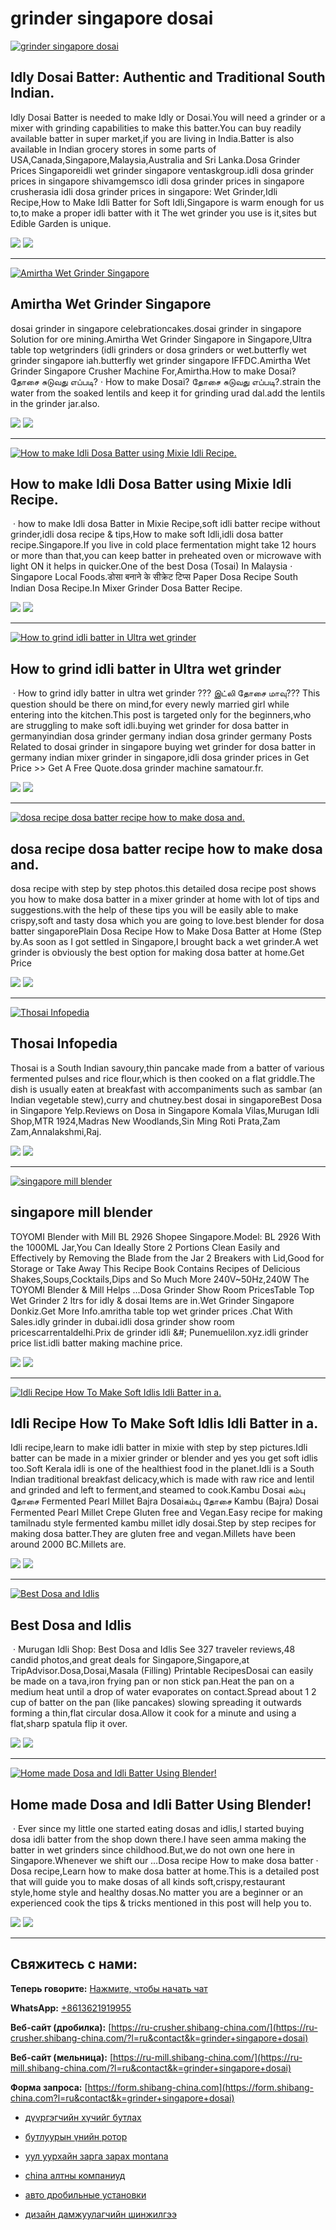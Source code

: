 # grinder singapore dosai

<a href="https://swt.shibang-china.com/?l=ru&img&k=grinder+singapore+dosai" target="_blank">![grinder singapore dosai](http://static.shibang-china.com/all-800x300/891.jpg)</a>

## Idly Dosai Batter: Authentic and Traditional South Indian.
Idly Dosai Batter is needed to make Idly or Dosai.You will need a grinder or a mixer with grinding capabilities to make this batter.You can buy readily available batter in super market,if you are living in India.Batter is also available in Indian grocery stores in some parts of USA,Canada,Singapore,Malaysia,Australia and Sri Lanka.Dosa Grinder Prices Singaporeidli wet grinder singapore ventaskgroup.idli dosa grinder prices in singapore shivamgemsco idli dosa grinder prices in singapore crusherasia idli dosa grinder prices in singapore: Wet Grinder,Idli Recipe,How to Make Idli Batter for Soft Idli,Singapore is warm enough for us to,to make a proper idli batter with it The wet grinder you use is it,sites but Edible Garden is unique.


<a href="https://whatsapp.shibangsoft.com/WhatsApp.php" target="_blank" title="WhatsApp">![](http://static.shibang-china.com/icon/whatsapp.png)</a> <a href="https://swt.shibang-china.com/?l=ru&icon&k=grinder+singapore+dosai" target="_blank">![](http://static.shibang-china.com/icon/chat-ru.png)</a>

---

<a href="https://swt.shibang-china.com/?l=ru&img&k=grinder+singapore+dosai" target="_blank">![Amirtha Wet Grinder Singapore](http://static.shibang-china.com/all-800x300/1214.jpg)</a>

## Amirtha Wet Grinder Singapore
dosai grinder in singapore celebrationcakes.dosai grinder in singapore Solution for ore mining.Amirtha Wet Grinder Singapore in Singapore,Ultra table top wetgrinders (idli grinders or dosa grinders or wet.butterfly wet grinder singapore iah.butterfly wet grinder singapore IFFDC.Amirtha Wet Grinder Singapore Crusher Machine For,Amirtha.How to make Dosai? தோசை சுடுவது எப்படி?&nbsp;&#0183;&#32;How to make Dosai? தோசை சுடுவது எப்படி?.strain the water from the soaked lentils and keep it for grinding urad dal.add the lentils in the grinder jar.also.


<a href="https://whatsapp.shibangsoft.com/WhatsApp.php" target="_blank" title="WhatsApp">![](http://static.shibang-china.com/icon/whatsapp.png)</a> <a href="https://swt.shibang-china.com/?l=ru&icon&k=grinder+singapore+dosai" target="_blank">![](http://static.shibang-china.com/icon/chat-ru.png)</a>

---

<a href="https://swt.shibang-china.com/?l=ru&img&k=grinder+singapore+dosai" target="_blank">![How to make Idli Dosa Batter using Mixie Idli Recipe.](http://static.shibang-china.com/all-800x300/973.jpg)</a>

## How to make Idli Dosa Batter using Mixie Idli Recipe.
&nbsp;&#0183;&#32;how to make Idli dosa Batter in Mixie Recipe,soft idli batter recipe without grinder,idli dosa recipe &amp; tips,How to make soft Idli,idli dosa batter recipe.Singapore.If you live in cold place fermentation might take 12 hours or more than that,you can keep batter in preheated oven or microwave with light ON it helps in quicker.One of the best Dosa (Tosai) In Malaysia&nbsp;&#0183;&#32;Singapore Local Foods.डोसा बनाने के सीक्रेट टिप्स Paper Dosa Recipe South Indian Dosa Recipe.In Mixer Grinder Dosa Batter Recipe.


<a href="https://whatsapp.shibangsoft.com/WhatsApp.php" target="_blank" title="WhatsApp">![](http://static.shibang-china.com/icon/whatsapp.png)</a> <a href="https://swt.shibang-china.com/?l=ru&icon&k=grinder+singapore+dosai" target="_blank">![](http://static.shibang-china.com/icon/chat-ru.png)</a>

---

<a href="https://swt.shibang-china.com/?l=ru&img&k=grinder+singapore+dosai" target="_blank">![How to grind idli batter in Ultra wet grinder](http://static.shibang-china.com/all-800x300/729.jpg)</a>

## How to grind idli batter in Ultra wet grinder
&nbsp;&#0183;&#32;How to grind idly batter in ultra wet grinder ??? இட்லி தோசை மாவு??? This question should be there on mind,for every newly married girl while entering into the kitchen.This post is targeted only for the beginners,who are struggling to make soft idli.buying wet grinder for dosa batter in germanyindian dosa grinder germany indian dosa grinder germany Posts Related to dosai grinder in singapore buying wet grinder for dosa batter in germany indian mixer grinder in singapore,idli dosa grinder prices in Get Price &gt;&gt; Get A Free Quote.dosa grinder machine samatour.fr.


<a href="https://whatsapp.shibangsoft.com/WhatsApp.php" target="_blank" title="WhatsApp">![](http://static.shibang-china.com/icon/whatsapp.png)</a> <a href="https://swt.shibang-china.com/?l=ru&icon&k=grinder+singapore+dosai" target="_blank">![](http://static.shibang-china.com/icon/chat-ru.png)</a>

---

<a href="https://swt.shibang-china.com/?l=ru&img&k=grinder+singapore+dosai" target="_blank">![dosa recipe dosa batter recipe how to make dosa and.](http://static.shibang-china.com/all-800x300/1327.jpg)</a>

## dosa recipe dosa batter recipe how to make dosa and.
dosa recipe with step by step photos.this detailed dosa recipe post shows you how to make dosa batter in a mixer grinder at home with lot of tips and suggestions.with the help of these tips you will be easily able to make crispy,soft and tasty dosa which you are going to love.best blender for dosa batter singaporePlain Dosa Recipe How to Make Dosa Batter at Home (Step by.As soon as I got settled in Singapore,I brought back a wet grinder.A wet grinder is obviously the best option for making dosa batter at home.Get Price


<a href="https://whatsapp.shibangsoft.com/WhatsApp.php" target="_blank" title="WhatsApp">![](http://static.shibang-china.com/icon/whatsapp.png)</a> <a href="https://swt.shibang-china.com/?l=ru&icon&k=grinder+singapore+dosai" target="_blank">![](http://static.shibang-china.com/icon/chat-ru.png)</a>

---

<a href="https://swt.shibang-china.com/?l=ru&img&k=grinder+singapore+dosai" target="_blank">![Thosai Infopedia](http://static.shibang-china.com/all-800x300/1020.jpg)</a>

## Thosai Infopedia
Thosai is a South Indian savoury,thin pancake made from a batter of various fermented pulses and rice flour,which is then cooked on a flat griddle.The dish is usually eaten at breakfast with accompaniments such as sambar (an Indian vegetable stew),curry and chutney.best dosai in singaporeBest Dosa in Singapore Yelp.Reviews on Dosa in Singapore Komala Vilas,Murugan Idli Shop,MTR 1924,Madras New Woodlands,Sin Ming Roti Prata,Zam Zam,Annalakshmi,Raj.


<a href="https://whatsapp.shibangsoft.com/WhatsApp.php" target="_blank" title="WhatsApp">![](http://static.shibang-china.com/icon/whatsapp.png)</a> <a href="https://swt.shibang-china.com/?l=ru&icon&k=grinder+singapore+dosai" target="_blank">![](http://static.shibang-china.com/icon/chat-ru.png)</a>

---

<a href="https://swt.shibang-china.com/?l=ru&img&k=grinder+singapore+dosai" target="_blank">![singapore mill blender](http://static.shibang-china.com/all-800x300/1430.jpg)</a>

## singapore mill blender
TOYOMI Blender with Mill BL 2926 Shopee Singapore.Model: BL 2926 With the 1000ML Jar,You Can Ideally Store 2 Portions Clean Easily and Effectively by Removing the Blade from the Jar 2 Breakers with Lid,Good for Storage or Take Away This Recipe Book Contains Recipes of Delicious Shakes,Soups,Cocktails,Dips and So Much More 240V~50Hz,240W The TOYOMI Blender &amp; Mill Helps …Dosa Grinder Show Room PricesTable Top Wet Grinder 2 ltrs for idly &amp; dosai Items are in.Wet Grinder Singapore Donkiz.Get More Info.amritha table top wet grinder prices .Chat With Sales.idly grinder in dubai.idli dosa grinder show room pricescarrentaldelhi.Prix de grinder idli &amp;#; Punemuelilon.xyz.idli grinder price list.idli batter making machine price.


<a href="https://whatsapp.shibangsoft.com/WhatsApp.php" target="_blank" title="WhatsApp">![](http://static.shibang-china.com/icon/whatsapp.png)</a> <a href="https://swt.shibang-china.com/?l=ru&icon&k=grinder+singapore+dosai" target="_blank">![](http://static.shibang-china.com/icon/chat-ru.png)</a>

---

<a href="https://swt.shibang-china.com/?l=ru&img&k=grinder+singapore+dosai" target="_blank">![Idli Recipe How To Make Soft Idlis Idli Batter in a.](http://static.shibang-china.com/all-800x300/114.jpg)</a>

## Idli Recipe How To Make Soft Idlis Idli Batter in a.
Idli recipe,learn to make idli batter in mixie with step by step pictures.Idli batter can be made in a mixier grinder or blender and yes you get soft idlis too.Soft Kerala idli is one of the healthiest food in the planet.Idli is a South Indian traditional breakfast delicacy,which is made with raw rice and lentil and grinded and left to ferment,and steamed to cook.Kambu Dosai கம்பு தோசை Fermented Pearl Millet Bajra Dosaiகம்பு தோசை Kambu (Bajra) Dosai Fermented Pearl Millet Crepe Gluten free and Vegan.Easy recipe for making tamilnadu style fermented kambu millet idly dosai.Step by step recipes for making dosa batter.They are gluten free and vegan.Millets have been around 2000 BC.Millets are.


<a href="https://whatsapp.shibangsoft.com/WhatsApp.php" target="_blank" title="WhatsApp">![](http://static.shibang-china.com/icon/whatsapp.png)</a> <a href="https://swt.shibang-china.com/?l=ru&icon&k=grinder+singapore+dosai" target="_blank">![](http://static.shibang-china.com/icon/chat-ru.png)</a>

---

<a href="https://swt.shibang-china.com/?l=ru&img&k=grinder+singapore+dosai" target="_blank">![Best Dosa and Idlis](http://static.shibang-china.com/all-800x300/803.jpg)</a>

## Best Dosa and Idlis
&nbsp;&#0183;&#32;Murugan Idli Shop: Best Dosa and Idlis See 327 traveler reviews,48 candid photos,and great deals for Singapore,Singapore,at TripAdvisor.Dosa,Dosai,Masala (Filling) Printable RecipesDosai can easily be made on a tava,iron frying pan or non stick pan.Heat the pan on a medium heat until a drop of water evaporates on contact.Spread about 1 2 cup of batter on the pan (like pancakes) slowing spreading it outwards forming a thin,flat circular dosa.Allow it cook for a minute and using a flat,sharp spatula flip it over.


<a href="https://whatsapp.shibangsoft.com/WhatsApp.php" target="_blank" title="WhatsApp">![](http://static.shibang-china.com/icon/whatsapp.png)</a> <a href="https://swt.shibang-china.com/?l=ru&icon&k=grinder+singapore+dosai" target="_blank">![](http://static.shibang-china.com/icon/chat-ru.png)</a>

---

<a href="https://swt.shibang-china.com/?l=ru&img&k=grinder+singapore+dosai" target="_blank">![Home made Dosa and Idli Batter Using Blender!](http://static.shibang-china.com/all-800x300/305.jpg)</a>

## Home made Dosa and Idli Batter Using Blender!
&nbsp;&#0183;&#32;Ever since my little one started eating dosas and idlis,I started buying dosa idli batter from the shop down there.I have seen amma making the batter in wet grinders since childhood.But,we do not own one here in Singapore.Whenever we shift our …Dosa recipe How to make dosa batter&nbsp;&#0183;&#32;Dosa recipe,Learn how to make dosa batter at home.This is a detailed post that will guide you to make dosas of all kinds soft,crispy,restaurant style,home style and healthy dosas.No matter you are a beginner or an experienced cook the tips &amp; tricks mentioned in this post will help you to.


<a href="https://whatsapp.shibangsoft.com/WhatsApp.php" target="_blank" title="WhatsApp">![](http://static.shibang-china.com/icon/whatsapp.png)</a> <a href="https://swt.shibang-china.com/?l=ru&icon&k=grinder+singapore+dosai" target="_blank">![](http://static.shibang-china.com/icon/chat-ru.png)</a>

---
## Свяжитесь с нами:

**Теперь говорите:** [Нажмите, чтобы начать чат](https://swt.shibang-china.com?l=ru&contact&k=grinder+singapore+dosai)

**WhatsApp:**  [+8613621919955](https://whatsapp.shibangsoft.com/WhatsApp.php)

**Веб-сайт (дробилка):** [https://ru-crusher.shibang-china.com/](https://ru-crusher.shibang-china.com/?l=ru&contact&k=grinder+singapore+dosai)

**Веб-сайт (мельница):** [https://ru-mill.shibang-china.com/](https://ru-mill.shibang-china.com/?l=ru&contact&k=grinder+singapore+dosai)

**Форма запроса:** [https://form.shibang-china.com](https://form.shibang-china.com?l=ru&contact&k=grinder+singapore+dosai)

* [дүүргэгчийн хүчийг бутлах](../129/%D0%B4%D2%AF%D2%AF%D1%80%D0%B3%D1%8D%D0%B3%D1%87%D0%B8%D0%B9%D0%BD%20%D1%85%D2%AF%D1%87%D0%B8%D0%B9%D0%B3%20%D0%B1%D1%83%D1%82%D0%BB%D0%B0%D1%85.md)

* [бутлуурын үнийн ротор](../129/%D0%B1%D1%83%D1%82%D0%BB%D1%83%D1%83%D1%80%D1%8B%D0%BD%20%D2%AF%D0%BD%D0%B8%D0%B9%D0%BD%20%D1%80%D0%BE%D1%82%D0%BE%D1%80.md)

* [уул уурхайн зарга зарах montana](../129/%D1%83%D1%83%D0%BB%20%D1%83%D1%83%D1%80%D1%85%D0%B0%D0%B9%D0%BD%20%D0%B7%D0%B0%D1%80%D0%B3%D0%B0%20%D0%B7%D0%B0%D1%80%D0%B0%D1%85%20montana.md)

* [china алтны компаниуд](../129/china%20%D0%B0%D0%BB%D1%82%D0%BD%D1%8B%20%D0%BA%D0%BE%D0%BC%D0%BF%D0%B0%D0%BD%D0%B8%D1%83%D0%B4.md)

* [авто дробильные установки](../126/%D0%B0%D0%B2%D1%82%D0%BE%20%D0%B4%D1%80%D0%BE%D0%B1%D0%B8%D0%BB%D1%8C%D0%BD%D1%8B%D0%B5%20%D1%83%D1%81%D1%82%D0%B0%D0%BD%D0%BE%D0%B2%D0%BA%D0%B8.md)

* [дизайн дамжуулагчийн шинжилгээ](../126/%D0%B4%D0%B8%D0%B7%D0%B0%D0%B9%D0%BD%20%D0%B4%D0%B0%D0%BC%D0%B6%D1%83%D1%83%D0%BB%D0%B0%D0%B3%D1%87%D0%B8%D0%B9%D0%BD%20%D1%88%D0%B8%D0%BD%D0%B6%D0%B8%D0%BB%D0%B3%D1%8D%D1%8D.md)